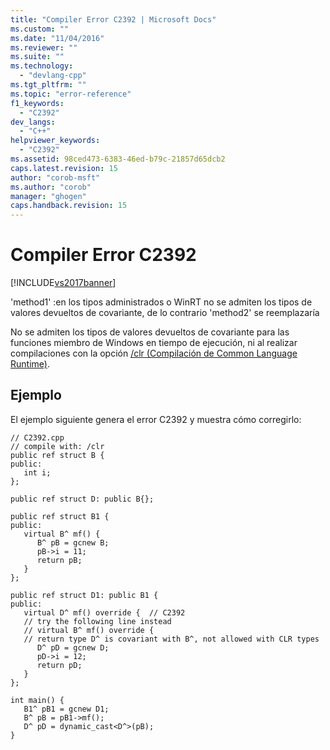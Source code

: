 ```yaml
---
title: "Compiler Error C2392 | Microsoft Docs"
ms.custom: ""
ms.date: "11/04/2016"
ms.reviewer: ""
ms.suite: ""
ms.technology: 
  - "devlang-cpp"
ms.tgt_pltfrm: ""
ms.topic: "error-reference"
f1_keywords: 
  - "C2392"
dev_langs: 
  - "C++"
helpviewer_keywords: 
  - "C2392"
ms.assetid: 98ced473-6383-46ed-b79c-21857d65dcb2
caps.latest.revision: 15
author: "corob-msft"
ms.author: "corob"
manager: "ghogen"
caps.handback.revision: 15
---
```

# Compiler Error C2392
[!INCLUDE[vs2017banner](../../assembler/inline/includes/vs2017banner.md)]

'method1' :en los tipos administrados o WinRT no se admiten los tipos de valores devueltos de covariante, de lo contrario 'method2' se reemplazaría  
  
 No se admiten los tipos de valores devueltos de covariante para las funciones miembro de Windows en tiempo de ejecución, ni al realizar compilaciones con la opción [\/clr \(Compilación de Common Language Runtime\)](../../build/reference/clr-common-language-runtime-compilation.md).  
  
## Ejemplo  
 El ejemplo siguiente genera el error C2392 y muestra cómo corregirlo:  
  
```  
// C2392.cpp  
// compile with: /clr  
public ref struct B {  
public:  
   int i;  
};  
  
public ref struct D: public B{};  
  
public ref struct B1 {  
public:  
   virtual B^ mf() {  
      B^ pB = gcnew B;  
      pB->i = 11;  
      return pB;  
   }  
};  
  
public ref struct D1: public B1 {  
public:  
   virtual D^ mf() override {  // C2392  
   // try the following line instead  
   // virtual B^ mf() override {  
   // return type D^ is covariant with B^, not allowed with CLR types  
      D^ pD = gcnew D;  
      pD->i = 12;  
      return pD;  
   }  
};  
  
int main() {  
   B1^ pB1 = gcnew D1;  
   B^ pB = pB1->mf();  
   D^ pD = dynamic_cast<D^>(pB);  
}  
```